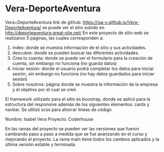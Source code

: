 # Vera-DeporteAventura
Vera+DeporteAventura link de github: https://isa-v.github.io/Vera-DeporteAventura/  se puede ver el sitio subido en http://deporteaventura.great-site.net/
En este proyecto de sitio web se realizaron 5 páginas, las cuales corresponden a:
1. index: donde se muestra información de el sitio y sus actividades.
2. descubre: donde se pueden buscar las diferentes actividades.
3. Crea tu cuenta: donde se puede ver el formulario para la creación de cuenta, sin embargo no funciona (no guarda datos)
4. Iniciar sesión: donde el usuario podrá completar los datos para iniciar sesión, sin embargo no funciona (no hay datos guardados para iniciar sesión)
5. Sobre nosotros: página donde se muestra la información de la empresa y el objetivo por el cual se creó.

El framework utilizado para el sitio es boostrap, donde se aplicó para la estructura del responsive además de los siguientes elementos: cards y navbar.
Se utilizó scss para ahorrar líneas de código

Nombre: Isabel Vera
Proyecto: Coderhouse

En las ramas del proyecto se pueden ver las versiones que fueron cambiando paso a paso a medida que se fue avanzando en el curso y mejorando el proyecto. La rama main tiene todos los cambios aplicados y la última versión estable y terminada.
